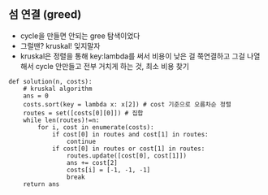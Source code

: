 ## 섬 연결 (greed)

- cycle을 만들면 안되는 gree 탐색이었다
- 그럴땐? kruskal! 잊지말자
- kruskal은 정렬을 통해 key:lambda를 써서 비용이 낮은 걸 쭉연결하고 그걸 나열해서 cycle 안만들고 전부 거치게 하는 것, 최소 비용 찾기

```
def solution(n, costs):
    # kruskal algorithm
    ans = 0
    costs.sort(key = lambda x: x[2]) # cost 기준으로 오름차순 정렬
    routes = set([costs[0][0]]) # 집합
    while len(routes)!=n:
        for i, cost in enumerate(costs):
            if cost[0] in routes and cost[1] in routes:
                continue
            if cost[0] in routes or cost[1] in routes:
                routes.update([cost[0], cost[1]])
                ans += cost[2]
                costs[i] = [-1, -1, -1]
                break
    return ans
```

